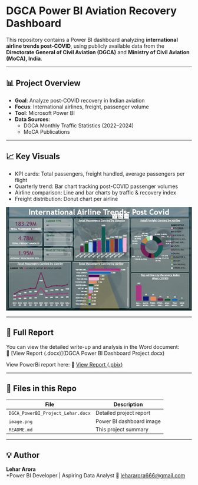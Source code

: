 # DGCA Power BI Aviation Recovery Dashboard

This repository contains a Power BI dashboard analyzing **international airline trends post-COVID**, using publicly available data from the **Directorate General of Civil Aviation (DGCA)** and **Ministry of Civil Aviation (MoCA), India**.

---

## 📊 Project Overview

- **Goal**: Analyze post-COVID recovery in Indian aviation
- **Focus**: International airlines, freight, passenger volume
- **Tool**: Microsoft Power BI
- **Data Sources**:
  - DGCA Monthly Traffic Statistics (2022–2024)
  - MoCA Publications

---

## 📈 Key Visuals

- KPI cards: Total passengers, freight handled, average passengers per flight  
- Quarterly trend: Bar chart tracking post-COVID passenger volumes  
- Airline comparison: Line and bar charts by traffic & recovery index  
- Freight distribution: Donut chart per airline

![Dashboard Screenshot](image.png)

---

## 📄 Full Report

You can view the detailed write-up and analysis in the Word document:  
📎 [View Report (.docx)](DGCA Power BI Dashboard Project.docx)

View PowerBi report here: 
📎 [View Report (.pbix)](https://app.powerbi.com/links/f6hHZT_tZG?ctid=aa2e8cd3-d01f-4f96-92ce-1f4dd6e178e7&pbi_source=linkShare&bookmarkGuid=2726d5a0-7c41-4da4-94ba-5b60e71281a2)

---

## 📁 Files in this Repo

| File                        | Description                            |
|-----------------------------|----------------------------------------|
| `DGCA_PowerBI_Project_Lehar.docx` | Detailed project report            |
| `image.png`             | Power BI dashboard image               |
| `README.md`                 | This project summary                   |

---

## 💡 Author

**Lehar Arora**  
*Power BI Developer | Aspiring Data Analyst
📧 lehararora666@gmail.com
